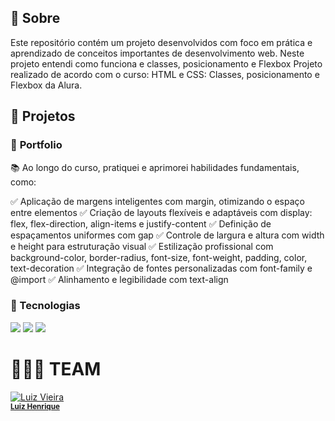## 📌 Sobre
Este repositório contém um projeto desenvolvidos com foco em prática e aprendizado de conceitos importantes de desenvolvimento web. 
Neste projeto entendi como funciona e classes, posicionamento e Flexbox
Projeto realizado de acordo com o curso: HTML e CSS: Classes, posicionamento e Flexbox da Alura.

## 📖 Projetos


### 🎯 **Portfolio**
📚 Ao longo do curso, pratiquei e aprimorei habilidades fundamentais, como:

✅ Aplicação de margens inteligentes com margin, otimizando o espaço entre elementos
✅ Criação de layouts flexíveis e adaptáveis com display: flex, flex-direction, align-items e justify-content
✅ Definição de espaçamentos uniformes com gap
✅ Controle de largura e altura com width e height para estruturação visual
✅ Estilização profissional com background-color, border-radius, font-size, font-weight, padding, color, text-decoration
✅ Integração de fontes personalizadas com font-family e @import
✅ Alinhamento e legibilidade com text-align
 
### 🚀 Tecnologias
<div>
  <img src="https://img.shields.io/badge/HTML-239120?style=for-the-badge&logo=html5&logoColor=white">
  <img src="https://img.shields.io/badge/CSS-239120?&style=for-the-badge&logo=css3&logoColor=white">
  <img src="https://img.shields.io/badge/JavaScript-F7DF1E?style=for-the-badge&logo=Javascript&logoColor=black">
    
</div>

# 👨🏻‍💻 TEAM

 [![Luiz Vieira](https://github.com/LU1ZVIEIRA.png?size=200)](https://github.com/LU1ZVIEIRA) 
<br> <sub> **[Luiz Henrique](https://github.com/LU1ZVIEIRA)**
